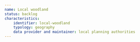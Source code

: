 ```yaml
---
name: Local woodland
status: backlog
characteristics:
    identifier: local-woodland
    typology: geography
    data provider and maintainer: local planning authorities
---
```



